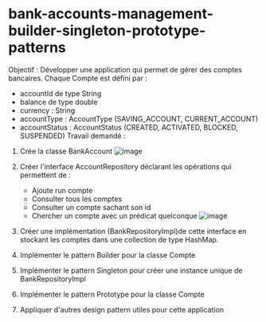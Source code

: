 # bank-accounts-management-builder-singleton-prototype-patterns
Objectif : 
Développer une application qui permet de gérer des comptes bancaires.
Chaque Compte est défini par :
   - accountId de type String
   - balance de type double
   - currency : String
   - accountType : AccountType (SAVING_ACCOUNT, CURRENT_ACCOUNT)
   - accountStatus : AccountStatus (CREATED, ACTIVATED, BLOCKED, SUSPENDED)
Travail demandé :
  1. Crée la classe BankAccount
     ![image](https://github.com/loukili-imane/bank-accounts-management-builder-singleton-prototype-patterns/assets/93887037/8ee70ba4-12b2-470f-b877-7f0e3413059e)

  3. Créer l'interface AccountRepository déclarant les opérations qui permettent de :
       - Ajoute run compte
       - Consulter tous les comptes
       - Consulter un compte sachant son id
       - Chercher un compte avec un prédicat quelconque
     ![image](https://github.com/loukili-imane/bank-accounts-management-builder-singleton-prototype-patterns/assets/93887037/a4f1f433-9069-4a20-8477-8fb65e6c9a77)
   5. Créer une implémentation (BankRepositoryImpl)de cette interface en stockant les comptes dans une collection de type HashMap.
   6. Implémenter le pattern Builder pour la classe Compte
   7. Implémenter le pattern Singleton pour créer une instance unique de BankRepositoryImpl
   8. Implémenter le pattern Prototype pour la classe Compte
   9. Appliquer d'autres design pattern utiles pour cette application
